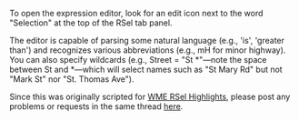 To open the expression editor, look for an edit icon next to the word "Selection" at the top of the RSel tab panel.

The editor is capable of parsing some natural language (e.g., 'is', 'greater than') and recognizes various abbreviations (e.g., mH for minor highway). You can also specify wildcards (e.g., Street = "St *"—note the space between St and *—which will select names such as "St Mary Rd" but not "Mark St" nor "St. Thomas Ave").

Since this was originally scripted for [WME RSel Highlights](https://greasyfork.org/en/scripts/16007-wme-road-selector-highlights), please post any problems or requests in the same thread [here](https://www.waze.com/forum/viewtopic.php?f=819&t=173107).
